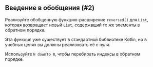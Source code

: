## Введение в обобщения (#2)

Реализуйте обобщенную функцию-расширение `reversed()` для `List`, которая возвращает новый `List`, содержащий те же элементы в обратном порядке.

Эта функция уже существует в стандартной библиотеке Kotlin, но в учебных целях вы должны реализовать её с нуля.

<div class="hint">

Используйте `N downTo 0`, чтобы перебирать индексы в обратном порядке.

</div>